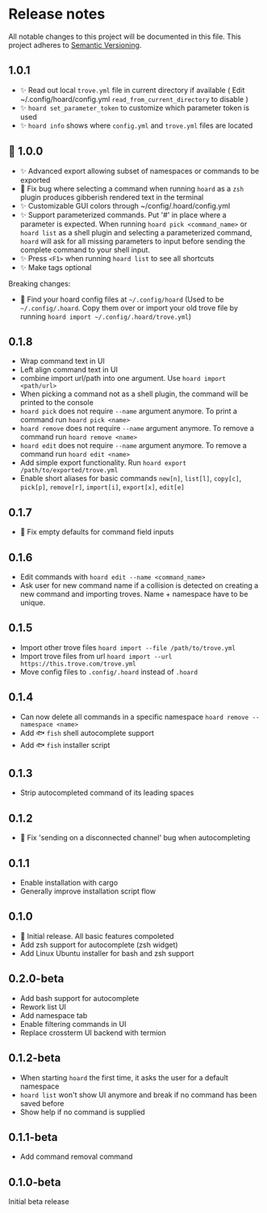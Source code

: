 # Release notes

All notable changes to this project will be documented in this file.
This project adheres to [Semantic Versioning](http://semver.org/).

## 1.0.1
- ✨ Read out local `trove.yml` file in current directory if available ( Edit ~/.config/hoard/config.yml `read_from_current_directory` to disable )
- ✨ `hoard set_parameter_token` to customize which parameter token is used
- ✨ `hoard info` shows where `config.yml` and `trove.yml` files are located
## 🚀 1.0.0
- ✨ Advanced export allowing subset of namespaces or commands to be exported
- 🐛 Fix bug where selecting a command when running `hoard` as a `zsh` plugin produces gibberish rendered text in the terminal 
- ✨ Customizable GUI colors through ~/config/.hoard/config.yml
- ✨ Support parameterized commands. Put '#' in place where a parameter is expected. When running `hoard pick <command_name>` or `hoard list` as a shell plugin and selecting a parameterized command, `hoard` will ask for all missing parameters to input before sending the complete command to your shell input. 
- ✨ Press `<F1>` when running `hoard list` to see all shortcuts
- ✨ Make tags optional

Breaking changes:
- 🔨 Find your hoard config files at `~/.config/hoard` (Used to be `~/.config/.hoard`. Copy them over or import your old trove file by running `hoard import ~/.config/.hoard/trove.yml`)

## 0.1.8
- Wrap command text in UI
- Left align command text in UI
- combine import url/path into one argument. Use `hoard import <path/url>`
- When picking a command not as a shell plugin, the command will be printed to the console
- `hoard pick` does not require `--name` argument anymore. To print a command run `hoard pick <name>`
- `hoard remove` does not require `--name` argument anymore. To remove a command run `hoard remove <name>`
- `hoard edit` does not require `--name` argument anymore. To remove a command run `hoard edit <name>`
- Add simple export functionality. Run `hoard export /path/to/exported/trove.yml`
- Enable short aliases for basic commands `new[n]`, `list[l]`, `copy[c]`, `pick[p]`, `remove[r]`, `import[i]`,  `export[x]`, `edit[e]`

## 0.1.7
- 🔧 Fix empty defaults for command field inputs

## 0.1.6
- Edit commands with `hoard edit --name <command_name>`
- Ask user for new command name if a collision is detected on creating a new command and importing troves. Name + namespace have to be unique.

## 0.1.5 
- Import other trove files `hoard import --file /path/to/trove.yml`
- Import trove files from url `hoard import --url https://this.trove.com/trove.yml`
- Move config files to `.config/.hoard` instead of `.hoard`

## 0.1.4

- Can now delete all commands in a specific namespace `hoard remove --namespace <name>`
- Add 🐟 `fish` shell autocomplete support
- Add 🐟 `fish` installer script

## 0.1.3

- Strip autocompleted command of its leading spaces

## 0.1.2

- 🐛 Fix 'sending on a disconnected channel' bug when autocompleting

## 0.1.1

- Enable installation with cargo
- Generally improve installation script flow

## 0.1.0

- 🚀 Initial release. All basic features compoleted
- Add zsh support for autocomplete (zsh widget)
- Add Linux Ubuntu installer for bash and zsh support

## 0.2.0-beta

- Add bash support for autocomplete
- Rework list UI
- Add namespace tab
- Enable filtering commands in UI
- Replace crossterm UI backend with termion

## 0.1.2-beta

- When starting `hoard` the first time, it asks the user for a default namespace
- `hoard list` won't show UI anymore and break if no command has been saved before
- Show help if no command is supplied

## 0.1.1-beta

- Add command removal command

## 0.1.0-beta

Initial beta release
